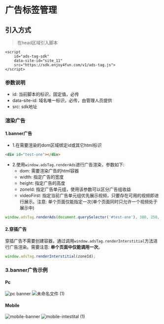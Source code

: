 # 广告标签管理
## 引入方式
> 在head区域引入脚本
```
<script
	id="ads-tag-sdk"
	data-site-id="site_11"
	src="https://sdk.enjoy4fun.com/v1/ads-tag.js">
</script>
```

### 参数说明
- id: 当前脚本的标识，固定值，必传
- data-site-id: 域名唯一标识，必传，由管理人员提供
- src: sdk地址

### 渲染广告
#### 1.banner广告
- 1.在需要渲染的dom区域绑定id或其它html标识
```html
<div id="test-one"></div>
```
- 2.使用`window.adsTag.renderAds`进行广告渲染，参数如下:
  - dom: 需要渲染广告的html容器
  - width: 指定广告的宽度
  - height: 指定广告的高度
  - zoneId: 指定广告单元组，使用该参数可以区分广告组收益
  - videoFirst: 指定当前广告单元组优先展示视频，只要存在可用的视频即进行展示。注意: 单个页面仅能指定一次(单个页面同时只允许一个视频处于展示中)
```javascript
window.adsTag.renderAds(document.querySelector('#test-one'), 300, 250, zoneId);
```

#### 2.穿插广告
穿插广告不需要创建容器，通过调用`window.adsTag.renderInterstitial`方法进行广告渲染。需要注意: **单个页面中仅能调用一次**。
```javascript
window.adsTag.renderInterstitial(zoneId);
```


### 3.banner广告示例
#### Pc		
![pc banner](https://user-images.githubusercontent.com/7828841/218078481-50a198ed-6b62-4be7-b115-24c0e51de63c.png)
![未命名文件 (1)](https://user-images.githubusercontent.com/7828841/218077274-6a621d56-1d0b-4eac-a0de-6137011c3007.png)
#### Mobile
![mobile-banner](https://user-images.githubusercontent.com/7828841/218080124-8f3284eb-8eeb-4189-84d0-cdb16bb1210c.png)
![mobile-intestital (1)](https://user-images.githubusercontent.com/7828841/218080408-e26d1ce0-8166-4bdf-89c1-fd07aac59432.png)

